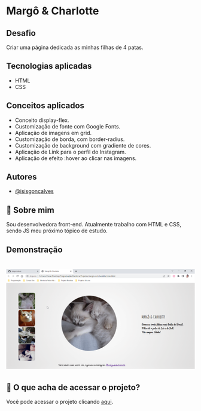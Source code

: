 # Margô & Charlotte

## Desafio

Criar uma página dedicada as minhas filhas de 4 patas.

## Tecnologias aplicadas

* HTML
* CSS

## Conceitos aplicados

* Conceito display-flex.
* Customização de fonte com Google Fonts.
* Aplicação de imagens em grid.
* Customização de borda, com border-radius.
* Customização de background com gradiente de cores.
* Aplicação de Link para o perfil do Instagram.
* Aplicação de efeito :hover ao clicar nas imagens.



## Autores

- [@isisgoncalves](https://www.github.com/isisgoncalves)


## 🚀 Sobre mim
Sou desenvolvedora front-end. 
Atualmente trabalho com HTML e CSS, sendo JS meu próximo tópico de estudo.


## Demonstração

<h1 textalign= "center"> 
  <img alt="Página dedicada a duas gatinhas brancas" title="#Margo_and_Charlotte" src="image/img.gif"/>
</h1>

## :open_file_folder: O que acha de acessar o projeto? 
Você pode acessar o projeto clicando [aqui](https://isisgoncalves.github.io/margo.and.charlotte/).
